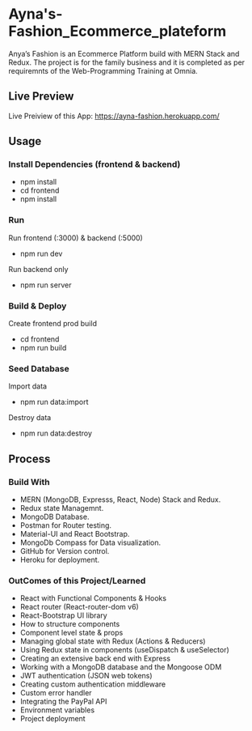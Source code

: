# Ayna's-Fashion_Ecommerce_plateform
Anya’s Fashion is an Ecommerce Platform build with MERN Stack and Redux.  The project is for the family business and it is completed as per requiremnts of the Web-Programming Training at Omnia.
## Live Preview
Live Preiview of this App: https://ayna-fashion.herokuapp.com/
## Usage
### Install Dependencies (frontend & backend)
- npm install
- cd frontend
- npm install

### Run
Run frontend (:3000) & backend (:5000) 
- npm run dev

Run backend only 
- npm run server

### Build & Deploy
Create frontend prod build
- cd frontend
- npm run build

### Seed Database

Import data 
- npm run data:import

Destroy data 
- npm run data:destroy

## Process
### Build With

- MERN (MongoDB, Expresss, React, Node) Stack and Redux.
- Redux state Managemnt.
- MongoDB Database.
- Postman for Router testing.
- Material-UI and React Bootstrap.
- MongoDb Compass for Data visualization.
- GitHub for Version control.
- Heroku for deployment.

### OutComes of this Project/Learned

- React with Functional Components & Hooks
- React router (React-router-dom v6)
- React-Bootstrap UI library
- How to structure components
- Component level state & props
- Managing global state with Redux (Actions & Reducers)
- Using Redux state in components (useDispatch & useSelector)
- Creating an extensive back end with Express
- Working with a MongoDB database and the Mongoose ODM
- JWT authentication (JSON web tokens)
- Creating custom authentication middleware
- Custom error handler
- Integrating the PayPal API
- Environment variables
- Project deployment




